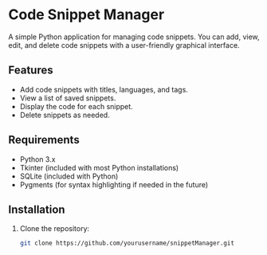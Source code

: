 # Code Snippet Manager

A simple Python application for managing code snippets. You can add, view, edit, and delete code snippets with a user-friendly graphical interface.

## Features

- Add code snippets with titles, languages, and tags.
- View a list of saved snippets.
- Display the code for each snippet.
- Delete snippets as needed.

## Requirements

- Python 3.x
- Tkinter (included with most Python installations)
- SQLite (included with Python)
- Pygments (for syntax highlighting if needed in the future)

## Installation

1. Clone the repository:

   ```bash
   git clone https://github.com/yourusername/snippetManager.git
